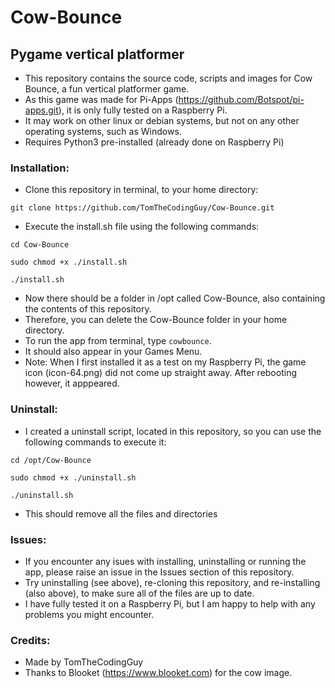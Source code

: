 # Cow-Bounce
## Pygame vertical platformer

- This repository contains the source code, scripts and images for Cow Bounce, a fun vertical platformer game.
- As this game was made for Pi-Apps (https://github.com/Botspot/pi-apps.git), it is only fully tested on a Raspberry Pi.
- It may work on other linux or debian systems, but not on any other operating systems, such as Windows.
- Requires Python3 pre-installed (already done on Raspberry Pi)

### Installation:

- Clone this repository in terminal, to your home directory:
```
git clone https://github.com/TomTheCodingGuy/Cow-Bounce.git
```
- Execute the install.sh file using the following commands:
```
cd Cow-Bounce
```
```
sudo chmod +x ./install.sh
```
```
./install.sh
```
- Now there should be a folder in /opt called Cow-Bounce, also containing the contents of this repository.
- Therefore, you can delete the Cow-Bounce folder in your home directory.
- To run the app from terminal, type ``cowbounce``.
- It should also appear in your Games Menu.
- Note: When I first installed it as a test on my Raspberry Pi, the game icon (icon-64.png) did not come up straight away. After rebooting however, it apppeared.

### Uninstall:

- I created a uninstall script, located in this repository, so you can use the following commands to execute it:
```
cd /opt/Cow-Bounce
```
```
sudo chmod +x ./uninstall.sh
```
```
./uninstall.sh
```
- This should remove all the files and directories

### Issues:

- If you encounter any isues with installing, uninstalling or running the app, please raise an issue in the Issues section of this repository.
- Try uninstalling (see above), re-cloning this repository, and re-installing (also above), to make sure all of the files are up to date. 
- I have fully tested it on a Raspberry Pi, but I am happy to help with any problems you might encounter.

### Credits:

- Made by TomTheCodingGuy
- Thanks to Blooket (https://www.blooket.com) for the cow image.
